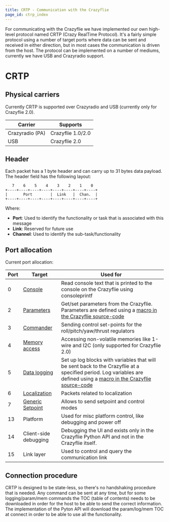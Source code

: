 ```yaml
---
title: CRTP - Communication with the Crazyflie
page_id: ctrp_index
---
```


For communicating with the Crazyflie we have implemented our own
high-level protocol named CRTP (Crazy RealTime Protocol). It\'s a fairly
simple protocol using a number of target ports where data can be sent
and received in either direction, but in most cases the communication is
driven from the host. The protocol can be implemented on a number of
mediums, currently we have USB and Crazyradio support.

CRTP
====

Physical carriers
-----------------

Currently CRTP is supported over Crazyradio and USB (currently only for
Crazyflie 2.0).

 | Carrier          | Supports|
 | -----------------| -------------------|
 | Crazyradio (PA)  | Crazyflie 1.0/2.0|
 | USB              | Crazyflie 2.0|

Header
------

Each packet has a 1 byte header and can carry up to 31 bytes data
payload. The header field has the following layout:

       7    6    5    4    3    2    1    0
    +----+----+----+----+----+----+----+----+
    |       Port        |  Link   |  Chan.  |
    +----+----+----+----+----+----+----+----+

Where:

-   **Port**: Used to identify the functionality or task that is
    associated with this message
-   **Link**: Reserved for future use
-   **Channel**: Used to identify the sub-task/functionality

Port allocation
---------------

Current port allocation:

| **Port** |  **Target**                                                       |          **Used for**|
| ---------| ------------------------------------------------------------------| ----------------------------------------------------------------|
|  0       | [Console](/docs/functional-areas/crtp/ctrp_console.md)                   | Read console text that is printed to the console on the Crazyflie using consoleprintf|
|  2       | [Parameters](/docs/functional-areas/crtp/ctrp_parameters.md)             | Get/set parameters from the Crazyflie. Parameters are defined using a [macro in the Crazyflie source-code](/userguides/logparam/)|
|  3       | [Commander](/docs/functional-areas/crtp/ctrp_commander.md)               | Sending control set-points for the roll/pitch/yaw/thrust regulators|
|  4       | [Memory access](/docs/functional-areas/crtp/ctrp_mem.md)                 | Accessing non-volatile memories like 1-wire and I2C (only supported for Crazyflie 2.0)|
|  5       | [Data logging](/docs/functional-areas/crtp/ctrp_log.md)                  | Set up log blocks with variables that will be sent back to the Crazyflie at a specified period. Log variables are defined using a [macro in the Crazyflie source-code](/docs/userguides/logparam.md)|
|  6       | [Localization](/docs/functional-areas/crtp/ctrp_localization.md)         | Packets related to localization|
|  7       | [Generic Setpoint](/docs/functional-areas/crtp/ctrp_generic_setpoint.md) | Allows to send setpoint and control modes|
|  13      | Platform                                                          | Used for misc platform control, like debugging and power off|
|  14      | Client-side debugging                                             | Debugging the UI and exists only in the Crazyflie Python API and not in the Crazyflie itself.|
|  15      | Link layer                                                        | Used to control and query the communication link|

Connection procedure
--------------------

CRTP is designed to be state-less, so there\'s no handshaking procedure
that is needed. Any command can be sent at any time, but for some
logging/param/mem commands the TOC (table of contents) needs to be
downloaded in order for the host to be able to send the correct
information. The implementation of the Pyton API will download the
param/log/mem TOC at connect in order to be able to use all the
functionality.
